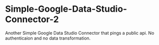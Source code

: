 # Simple-Google-Data-Studio-Connector-2

Another Simple Google Data Studio Connector that pings a public api. No authenticaion and no data transformation.
